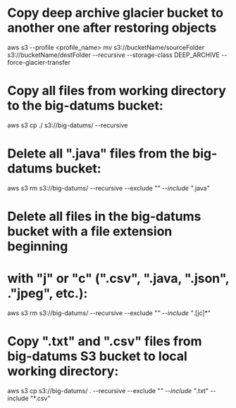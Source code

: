 # Copy deep archive glacier bucket to another one after restoring objects
aws s3 --profile <profile_name> mv s3://bucketName/sourceFolder s3://bucketName/destFolder --recursive --storage-class DEEP_ARCHIVE --force-glacier-transfer

# Copy all files from working directory to the big-datums bucket:
aws s3 cp ./ s3://big-datums/ --recursive

# Delete all ".java" files from the big-datums bucket:
aws s3 rm s3://big-datums/ --recursive --exclude "*" --include "*.java"

# Delete all files in the big-datums bucket with a file extension beginning 
# with "j" or "c" (".csv", ".java, ".json", ."jpeg", etc.):
aws s3 rm s3://big-datums/ --recursive --exclude "*" --include "*.[jc]*"

# Copy ".txt" and ".csv" files from big-datums S3 bucket to local working directory:
aws s3 cp s3://big-datums/ . --recursive --exclude "*" --include "*.txt" --include "*.csv"


